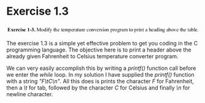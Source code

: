 # Exercise 1.3

![Problem Statement](prb_statement.png)

The exercise 1.3 is a simple yet effective problem to get you coding in the C programming language. The objective here is to print a header above the already given Fahrenheit to Celsius temperature converter program.

We can very easily accomplish this by writing a _printf()_ function call before we enter the _while_ loop. In my solution I have supplied the _printf()_ function with a string _"F\tC\n"_. All this does is prints the character _F_ for Fahrenheit, then a  _\t_ for tab, followed by the character _C_ for Celsius and finally _\n_ for newline character. 
